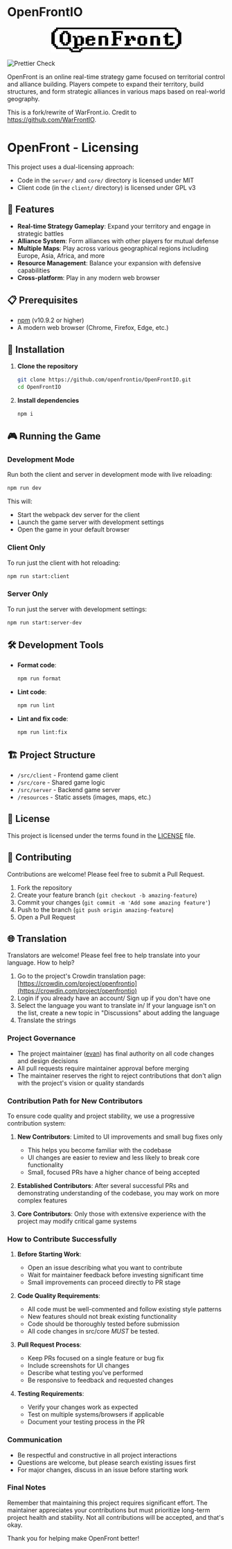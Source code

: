 # OpenFrontIO

<p align="center">
  <picture>
    <source media="(prefers-color-scheme: dark)" srcset="resources/images/OpenFrontLogoDark.svg">
    <source media="(prefers-color-scheme: light)" srcset="resources/images/OpenFrontLogo.svg">
    <img src="resources/images/OpenFrontLogo.svg" alt="OpenFrontIO Logo" width="300">
  </picture>
</p>

![Prettier Check](https://github.com/openfrontio/OpenFrontIO/actions/workflows/prettier.yml/badge.svg)

OpenFront is an online real-time strategy game focused on territorial control and alliance building. Players compete to expand their territory, build structures, and form strategic alliances in various maps based on real-world geography.

This is a fork/rewrite of WarFront.io. Credit to https://github.com/WarFrontIO.

# OpenFront - Licensing

This project uses a dual-licensing approach:

- Code in the `server/` and `core/` directory is licensed under MIT
- Client code (in the `client/` directory) is licensed under GPL v3

## 🌟 Features

- **Real-time Strategy Gameplay**: Expand your territory and engage in strategic battles
- **Alliance System**: Form alliances with other players for mutual defense
- **Multiple Maps**: Play across various geographical regions including Europe, Asia, Africa, and more
- **Resource Management**: Balance your expansion with defensive capabilities
- **Cross-platform**: Play in any modern web browser

## 📋 Prerequisites

- [npm](https://www.npmjs.com/) (v10.9.2 or higher)
- A modern web browser (Chrome, Firefox, Edge, etc.)

## 🚀 Installation

1. **Clone the repository**

   ```bash
   git clone https://github.com/openfrontio/OpenFrontIO.git
   cd OpenFrontIO
   ```

2. **Install dependencies**

   ```bash
   npm i
   ```

## 🎮 Running the Game

### Development Mode

Run both the client and server in development mode with live reloading:

```bash
npm run dev
```

This will:

- Start the webpack dev server for the client
- Launch the game server with development settings
- Open the game in your default browser

### Client Only

To run just the client with hot reloading:

```bash
npm run start:client
```

### Server Only

To run just the server with development settings:

```bash
npm run start:server-dev
```

## 🛠️ Development Tools

- **Format code**:

  ```bash
  npm run format
  ```

- **Lint code**:

  ```bash
  npm run lint
  ```

- **Lint and fix code**:
  ```bash
  npm run lint:fix
  ```

## 🏗️ Project Structure

- `/src/client` - Frontend game client
- `/src/core` - Shared game logic
- `/src/server` - Backend game server
- `/resources` - Static assets (images, maps, etc.)

## 📝 License

This project is licensed under the terms found in the [LICENSE](LICENSE) file.

## 🤝 Contributing

Contributions are welcome! Please feel free to submit a Pull Request.

1. Fork the repository
2. Create your feature branch (`git checkout -b amazing-feature`)
3. Commit your changes (`git commit -m 'Add some amazing feature'`)
4. Push to the branch (`git push origin amazing-feature`)
5. Open a Pull Request

## 🌐 Translation

Translators are welcome! Please feel free to help translate into your language.
How to help?
1. Go to the project's Crowdin translation page: [https://crowdin.com/project/openfrontio](https://crowdin.com/project/openfrontio)
2. Login if you already have an account/ Sign up if you don't have one
3. Select the language you want to translate in/ If your language isn't on the list, create a new topic in "Discussions" about adding the language
4. Translate the strings

### Project Governance

- The project maintainer ([evan](https://github.com/evanpelle)) has final authority on all code changes and design decisions
- All pull requests require maintainer approval before merging
- The maintainer reserves the right to reject contributions that don't align with the project's vision or quality standards

### Contribution Path for New Contributors

To ensure code quality and project stability, we use a progressive contribution system:

1. **New Contributors**: Limited to UI improvements and small bug fixes only

   - This helps you become familiar with the codebase
   - UI changes are easier to review and less likely to break core functionality
   - Small, focused PRs have a higher chance of being accepted

2. **Established Contributors**: After several successful PRs and demonstrating understanding of the codebase, you may work on more complex features

3. **Core Contributors**: Only those with extensive experience with the project may modify critical game systems

### How to Contribute Successfully

1. **Before Starting Work**:

   - Open an issue describing what you want to contribute
   - Wait for maintainer feedback before investing significant time
   - Small improvements can proceed directly to PR stage

2. **Code Quality Requirements**:

   - All code must be well-commented and follow existing style patterns
   - New features should not break existing functionality
   - Code should be thoroughly tested before submission
   - All code changes in src/core _MUST_ be tested.

3. **Pull Request Process**:

   - Keep PRs focused on a single feature or bug fix
   - Include screenshots for UI changes
   - Describe what testing you've performed
   - Be responsive to feedback and requested changes

4. **Testing Requirements**:
   - Verify your changes work as expected
   - Test on multiple systems/browsers if applicable
   - Document your testing process in the PR

### Communication

- Be respectful and constructive in all project interactions
- Questions are welcome, but please search existing issues first
- For major changes, discuss in an issue before starting work

### Final Notes

Remember that maintaining this project requires significant effort. The maintainer appreciates your contributions but must prioritize long-term project health and stability. Not all contributions will be accepted, and that's okay.

Thank you for helping make OpenFront better!
